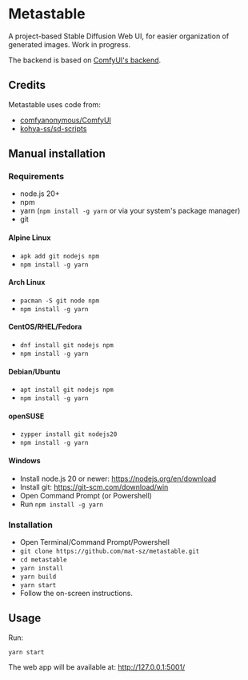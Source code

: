 # Metastable

A project-based Stable Diffusion Web UI, for easier organization of generated images. Work in progress.

The backend is based on [ComfyUI's backend](https://github.com/comfyanonymous/ComfyUI).

## Credits

Metastable uses code from:

- [comfyanonymous/ComfyUI](https://github.com/comfyanonymous/ComfyUI)
- [kohya-ss/sd-scripts](https://github.com/kohya-ss/sd-scripts)

## Manual installation

### Requirements

- node.js 20+
- npm
- yarn (`npm install -g yarn` or via your system's package manager)
- git

#### Alpine Linux

- `apk add git nodejs npm`
- `npm install -g yarn`

#### Arch Linux

- `pacman -S git node npm`
- `npm install -g yarn`

#### CentOS/RHEL/Fedora

- `dnf install git nodejs npm`
- `npm install -g yarn`

#### Debian/Ubuntu

- `apt install git nodejs npm`
- `npm install -g yarn`

#### openSUSE

- `zypper install git nodejs20`
- `npm install -g yarn`

#### Windows

- Install node.js 20 or newer: https://nodejs.org/en/download
- Install git: https://git-scm.com/download/win
- Open Command Prompt (or Powershell)
- Run `npm install -g yarn`

### Installation

- Open Terminal/Command Prompt/Powershell
- `git clone https://github.com/mat-sz/metastable.git`
- `cd metastable`
- `yarn install`
- `yarn build`
- `yarn start`
- Follow the on-screen instructions.

## Usage

Run:

```
yarn start
```

The web app will be available at: http://127.0.0.1:5001/
